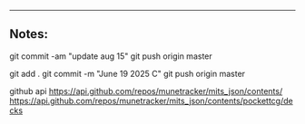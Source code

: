 ----

## Notes:

git commit -am "update aug 15"
git push origin master

git add .
git commit -m "June 19 2025 C"
git push origin master


github api
https://api.github.com/repos/munetracker/mits_json/contents/
https://api.github.com/repos/munetracker/mits_json/contents/pockettcg/decks
